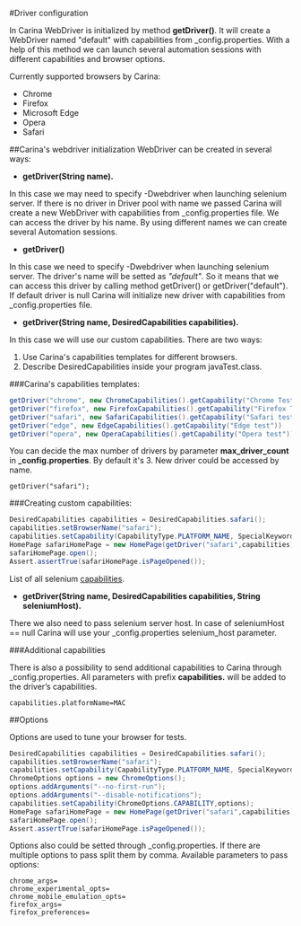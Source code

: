 #Driver configuration

In Carina WebDriver is initialized by method **getDriver()**.
It will create a WebDriver named "default" with capabilities from _config.properties.
With a help of this method we can launch several automation sessions with different capabilities and browser options.

Currently supported browsers by Carina:

* Chrome
* Firefox
* Microsoft Edge
* Opera
* Safari

##Carina's webdriver initialization
WebDriver can be created in several ways:

* **getDriver(String name).**

In this case we may need to specify -Dwebdriver when launching selenium server. If there is no driver in Driver pool with name we passed Carina will create a new WebDriver with capabilities from _config.properties file. We can access the driver by his name. By using different names we can create several Automation sessions.

* **getDriver()**

In this case we need to specify -Dwebdriver when launching selenium server. The driver's name will be setted as _"default"_. So it means that we can access this driver by calling method getDriver() or getDriver("default"). If default driver is null Carina will initialize new driver with capabilities from _config.properties file.

* **getDriver(String name, DesiredCapabilities capabilities).**

In this case we will use our custom capabilities. There are two ways: 

1) Use Carina's capabilities templates for different browsers.
2) Describe DesiredCapabilities inside your program javaTest.class. 

###Carina's capabilities templates:
```java
getDriver("chrome", new ChromeCapabilities().getCapability("Chrome Test"))
getDriver("firefox", new FirefoxCapabilities().getCapability("Firefox Test"))
getDriver("safari", new SafariCapabilities().getCapability("Safari test"))
getDriver("edge", new EdgeCapabilities().getCapability("Edge test"))
getDriver("opera", new OperaCapabilities().getCapability("Opera test"))
```
You can decide the max number of drivers by parameter **max_driver_count** in **_config.properties**. By default it's 3.
New driver could be accessed by name.
```
getDriver("safari");
```

###Creating custom capabilities:
``` java
DesiredCapabilities capabilities = DesiredCapabilities.safari();
capabilities.setBrowserName("safari");
capabilities.setCapability(CapabilityType.PLATFORM_NAME, SpecialKeywords.MAC);
HomePage safariHomePage = new HomePage(getDriver("safari",capabilities));
safariHomePage.open();
Assert.assertTrue(safariHomePage.isPageOpened());
```

List of all selenium [capabilities](https://github.com/SeleniumHQ/selenium/wiki/DesiredCapabilities).

* **getDriver(String name, DesiredCapabilities capabilities, String seleniumHost).**

 There we also need to pass selenium server host. In case of seleniumHost == null Carina will use your _config.properties selenium_host parameter.
 
 ###Additional capabilities

There is also a possibility to send additional capabilities to Carina through _config.properties. All parameters with prefix **capabilities.** will be added to the driver’s capabilities.
```
capabilities.platformName=MAC
```

##Options 

Options are used to tune your browser for tests.
``` java
DesiredCapabilities capabilities = DesiredCapabilities.safari();
capabilities.setBrowserName("safari");
capabilities.setCapability(CapabilityType.PLATFORM_NAME, SpecialKeywords.MAC);
ChromeOptions options = new ChromeOptions();
options.addArguments("--no-first-run");
options.addArguments("--disable-notifications");
capabilities.setCapability(ChromeOptions.CAPABILITY,options);
HomePage safariHomePage = new HomePage(getDriver("safari",capabilities));
safariHomePage.open();
Assert.assertTrue(safariHomePage.isPageOpened());
```
Options also could be setted through _config.properties. If there are multiple options to pass split them by comma. Available parameters to pass options:
```
chrome_args=
chrome_experimental_opts=
chrome_mobile_emulation_opts=
firefox_args=
firefox_preferences=
```
